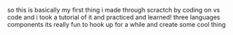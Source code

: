 so this is basically my first thing i made through scractch by coding on vs code and i took a tutorial of it and practiced and learned! three languages components its really fun to hook up for a while and create some cool thing
